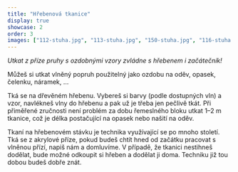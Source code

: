 ```yaml
---
title: "Hřebenová tkanice"
display: true
showcase: 2
order: 3
images: ["112-stuha.jpg", "113-stuha.jpg", "150-stuha.jpg", "116-stuha.jpg", "117-stuha.jpg"]
---
```

*Utkat z příze pruhy s ozdobnými vzory zvládne s hřebenem i začátečník!*

Můžeš si utkat vlněný popruh použitelný jako ozdobu na oděv, opasek, čelenku, náramek, …

Tká se na dřevěném hřebenu. Vybereš si barvy (podle dostupných vln) a vzor, navlékneš vlny do hřebenu a pak už je třeba
jen pečlivě tkát. Při přiměřené zručnosti není problém za dobu řemeslného bloku utkat 1–2 m tkanice, což je délka postačující na opasek nebo našití na oděv.

Tkaní na hřebenovém stávku je technika využívající se po mnoho století. Tká se z akrylové příze, pokud budeš chtít hned
od začátku pracovat s vlněnou přízí, napiš nám a domluvíme. V případě, že tkanici nestihneš dodělat, bude možné odkoupit
si hřeben a dodělat ji doma. Techniku již tou dobou budeš dobře znát.

